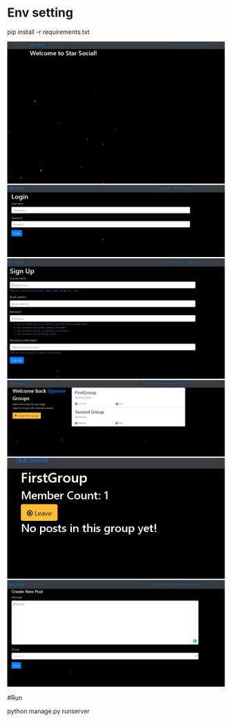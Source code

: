 # Env setting
pip install -r requirements.txt


![example](./Fig10_1.png)
![example](./Fig10_2.png)
![example](./Fig10_3.png)
![example](./Fig10_4.png)
![example](./Fig10_5.png)
![example](./Fig10_6.png)

#Run

python manage.py runserver
